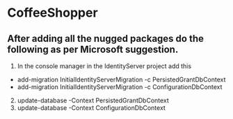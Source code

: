# CoffeeShopper

## After adding all the nugged packages do the following as per Microsoft suggestion.
1) In the console manager in the IdentityServer project add this
  - add-migration InitialIdentityServerMigration -c PersistedGrantDbContext
  - add-migration InitialIdentityServerMigration -c ConfigurationDbContext
2) update-database -Context PersistedGrantDbContext
3) update-database -Context ConfigurationDbContext
